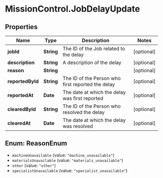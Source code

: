 # MissionControl.JobDelayUpdate

## Properties
Name | Type | Description | Notes
------------ | ------------- | ------------- | -------------
**jobId** | **String** | The ID of the Job related to the delay | [optional] 
**description** | **String** | A description of the delay | [optional] 
**reason** | **String** |  | [optional] 
**reportedById** | **String** | The ID of the Person who first reported the delay | [optional] 
**reportedAt** | **Date** | The date at which the delay was first reported | [optional] 
**clearedById** | **String** | The ID of the Person who resolved the delay | [optional] 
**clearedAt** | **Date** | The date at which the delay was resolved | [optional] 

<a name="ReasonEnum"></a>
## Enum: ReasonEnum

* `machineUnavailable` (value: `"machine_unavailable"`)
* `materialsUnavailable` (value: `"materials_unavailable"`)
* `other` (value: `"other"`)
* `specialistUnavailable` (value: `"specialist_unavailable"`)


